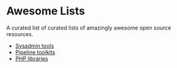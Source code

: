 # Awesome Lists
A curated list of curated lists of amazingly awesome open source resources.

- [Sysadmin tools](https://github.com/kahun/awesome-sysadmin)
- [Pipeline toolkits](https://github.com/pditommaso/awesome-pipeline)
- [PHP libraries](https://github.com/ziadoz/awesome-php)
